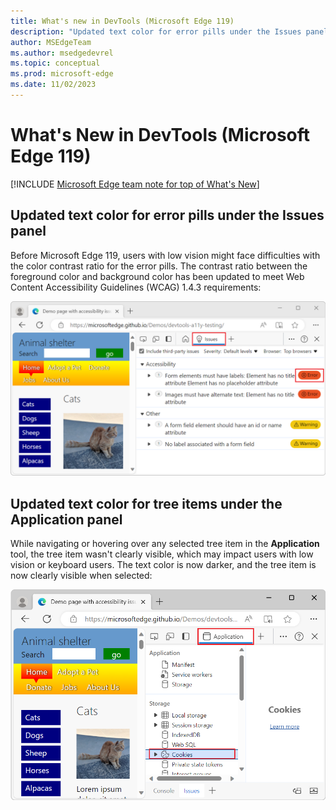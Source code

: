 ```yaml
---
title: What's new in DevTools (Microsoft Edge 119)
description: "Updated text color for error pills under the Issues panel. Updated text color for tree items under the Application panel. And more."
author: MSEdgeTeam
ms.author: msedgedevrel
ms.topic: conceptual
ms.prod: microsoft-edge
ms.date: 11/02/2023
---
```

# What's New in DevTools (Microsoft Edge 119)

[!INCLUDE [Microsoft Edge team note for top of What's New](../../includes/edge-whats-new-note.md)]


<!-- ====================================================================== -->
## Updated text color for error pills under the Issues panel

Before Microsoft Edge 119, users with low vision might face difficulties with the color contrast ratio for the error pills.<!-- todo: define -->  The contrast ratio between the foreground color and background color has been updated to meet Web Content Accessibility Guidelines (WCAG) 1.4.3 requirements:

![Updated text color for error pills under the Issues panel](./devtools-119-images/dark-text-color-on-pills.png)

<!-- 
todo: why 1.4.3, it's at WCAG 3
https://www.w3.org/WAI/search/?q=wcag+1.4.3
-->

<!--
See also:
* []()
todo: link Web Content Accessibility Guidelines (WCAG) 1.4.3 requirements
https://www.w3.org/WAI/search/?q=wcag+1.4.3
-->


<!-- ====================================================================== -->
## Updated text color for tree items under the Application panel

While navigating or hovering over any selected tree item in the **Application** tool, the tree item wasn't clearly visible, which may impact users with low vision or keyboard users.  The text color is now darker, and the tree item is now clearly visible when selected:

![Updated text color for tree items in the Application tool](./devtools-119-images/visible-tree-item-application-panel.png)

<!--
See also:
* []()
-->


<!-- ====================================================================== -->
<!-- uncomment if content is copied from developer.chrome.com to this page -->

<!-- > [!NOTE]
> Portions of this page are modifications based on work created and [shared by Google](https://developers.google.com/terms/site-policies) and used according to terms described in the [Creative Commons Attribution 4.0 International License](https://creativecommons.org/licenses/by/4.0).
> The original page for announcements from the Chromium project is [What's New in DevTools (Chrome 119)](https://developer.chrome.com/blog/new-in-devtools-119) and is authored by [Sofia Emelianova](https://developers.google.com/web/resources/contributors) (Senior Technical Writer working on Chrome DevTools at Google). -->


<!-- ====================================================================== -->
<!-- uncomment if content is copied from developer.chrome.com to this page -->

<!-- [![Creative Commons License](../../../../media/cc-logo/88x31.png)](https://creativecommons.org/licenses/by/4.0)
This work is licensed under a [Creative Commons Attribution 4.0 International License](https://creativecommons.org/licenses/by/4.0). -->
